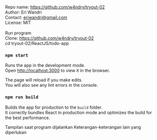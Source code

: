 Repo name: https://github.com/w4ndry/tryout-02 <br>
Author: Eri Wandri <br>
Contact: eriwandri@gmail.com <br>
License: MIT <br>
<br>
Run program<br>
Clone: https://github.com/w4ndry/tryout-02<br>
			 cd tryout-02/ReactJS/todo-app <br>
### `npm start`

Runs the app in the development mode.<br>
Open [http://localhost:3000](http://localhost:3000) to view it in the browser.

The page will reload if you make edits.<br>
You will also see any lint errors in the console.

### `npm run build`

Builds the app for production to the `build` folder.<br>
It correctly bundles React in production mode and optimizes the build for the best performance.

Tampilan saat program dijalankan
Keterangan-keterangan lain yang diperlukan